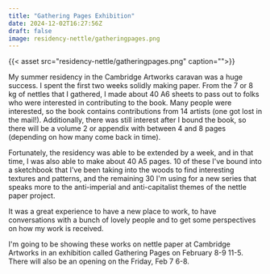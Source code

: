 ```yaml
---
title: "Gathering Pages Exhibition"
date: 2024-12-02T16:27:56Z
draft: false
image: residency-nettle/gatheringpages.png
---
```


{{< asset src="residency-nettle/gatheringpages.png" caption="">}}

My summer residency in the Cambridge Artworks caravan was a huge success.  I spent the first two weeks solidly making paper.  From the 7 or 8 kg of nettles that I gathered, I made about 40 A6 sheets to pass out to folks who were interested in contributing to the book.  Many people were interested, so the book contains contributions from 14 artists (one got lost in the mail!). Additionally, there was still interest after I bound the book, so there will be a volume 2 or appendix with between 4 and 8 pages (depending on how many come back in time).  

Fortunately, the residency was able to be extended by a week, and in that time, I was also able to make about 40 A5 pages. 10 of these I've bound into a sketchbook that I've been taking into the woods to find interesting textures and patterns, and the remaining 30 I'm using for a new series that speaks more to the anti-imperial and anti-capitalist themes of the nettle paper project. 

It was a great experience to have a new place to work, to have conversations with a bunch of lovely people and to get some perspectives on how my work is received. 

I'm going to be showing these works on nettle paper at Cambridge Artworks in an exhibition called Gathering Pages on February 8-9 11-5. There will also be an opening on the Friday, Feb 7 6-8. 


